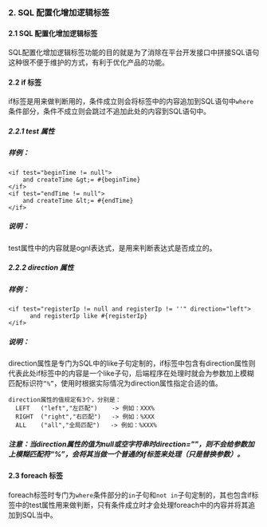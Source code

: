 ### 2. SQL 配置化增加逻辑标签

#### 2.1 SQL 配置化增加逻辑标签

SQL配置化增加逻辑标签功能的目的就是为了消除在平台开发接口中拼接SQL语句这种很不便于维护的方式，有利于优化产品的功能。

#### 2.2 if 标签

if标签是用来做判断用的，条件成立则会将标签中的内容追加到SQL语句中` where `条件部分，条件不成立则会跳过不追加此处的内容到SQL语句中。

##### 2.2.1 test 属性

##### 样例：

```
<if test="beginTime != null">
    and createTime &gt;= #{beginTime}
</if>
<if test="endTime != null">
    and createTime &lt;= #{endTime}
</if>
```

##### 说明：

test属性中的内容就是ognl表达式，是用来判断表达式是否成立的。

##### 2.2.2 direction 属性

##### 样例：

```
<if test="registerIp != null and registerIp != ''" direction="left">
      and registerIp like #{registerIp}
</if>
```

##### 说明：

direction属性是专门为SQL中的like子句定制的，if标签中包含有direction属性则代表此处if标签中的内容是一个like子句，后端程序在处理时就会为参数加上模糊匹配标识符` “%” `，使用时根据实际情况为direction属性指定合适的值。

```
direction属性的值规定有3个，分别是：
  LEFT   ("left","左匹配")    -> 例如：XXX%
  RIGHT  ("right","右匹配")   -> 例如：%XXX
  ALL    ("all","全局匹配")   -> 例如：%XXX%
```

##### 注意：当direction属性的值为null或空字符串时direction=""，则不会给参数加上模糊匹配符“%”，会将其当做一个普通的if标签来处理（只是替换参数）。

#### 2.3 foreach 标签

foreach标签时专门为` where `条件部分的` in `子句和` not in `子句定制的，其也包含if标签中的test属性用来做判断，只有条件成立时才会处理foreach中的内容并将其追加到SQL当中。
